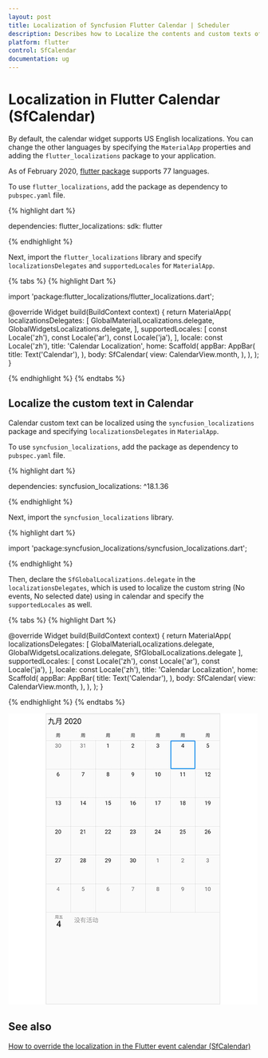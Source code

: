 ```yaml
---
layout: post
title: Localization of Syncfusion Flutter Calendar | Scheduler
description: Describes how to Localize the contents and custom texts of calendar (SfCalendar) control in Flutter | Globalization | Internationalization | Scheduler
platform: flutter
control: SfCalendar
documentation: ug
---
```


# Localization in Flutter Calendar (SfCalendar)

By default, the calendar widget supports US English localizations. You can change the other languages by specifying the `MaterialApp` properties and adding the `flutter_localizations` package to your application.

As of February 2020, [flutter package](https://flutter.dev/docs/development/accessibility-and-localization/internationalization) supports 77 languages.

To use `flutter_localizations`, add the package as dependency to `pubspec.yaml` file.

{% highlight dart %}

dependencies:
flutter_localizations:
  sdk: flutter

{% endhighlight %}

Next, import the `flutter_localizations` library and specify `localizationsDelegates` and `supportedLocales` for `MaterialApp`.

{% tabs %}
{% highlight Dart %}

import 'package:flutter_localizations/flutter_localizations.dart';

@override
Widget build(BuildContext context) {
return MaterialApp(
        localizationsDelegates: [
            GlobalMaterialLocalizations.delegate,
            GlobalWidgetsLocalizations.delegate,
        ],
        supportedLocales: [
            const Locale('zh'),
            const Locale('ar'),
            const Locale('ja'),
        ],
        locale: const Locale('zh'),
        title: 'Calendar Localization',
        home: Scaffold(
            appBar: AppBar(
            title: Text('Calendar'),
            ),
            body: SfCalendar(
            view: CalendarView.month,
            ),
       ),
   );
}

{% endhighlight %}
{% endtabs %}

## Localize the custom text in Calendar
Calendar custom text can be localized using the `syncfusion_localizations` package and specifying `localizationsDelegates` in `MaterialApp`.

To use `syncfusion_localizations`, add the package as dependency to `pubspec.yaml` file.

{% highlight dart %}

dependencies:
syncfusion_localizations: ^18.1.36

{% endhighlight %}

Next, import the `syncfusion_localizations` library.

{% highlight dart %}

import 'package:syncfusion_localizations/syncfusion_localizations.dart';

{% endhighlight %}

Then, declare the `SfGlobalLocalizations.delegate` in the `localizationsDelegates`, which is used to localize the custom string (No events, No selected date) using in calendar and specify the `supportedLocales` as well.

{% tabs %}
{% highlight Dart %}

@override
Widget build(BuildContext context) {
        return MaterialApp(
                localizationsDelegates: [
                        GlobalMaterialLocalizations.delegate,
                        GlobalWidgetsLocalizations.delegate,
                        SfGlobalLocalizations.delegate
                ],
                supportedLocales: [
                        const Locale('zh'),
                        const Locale('ar'),
                        const Locale('ja'),
                ],
                locale: const Locale('zh'),
                title: 'Calendar Localization',
                home: Scaffold(
                appBar: AppBar(
                    title: Text('Calendar'),
                    ),
                    body: SfCalendar(
                    view: CalendarView.month,
                ),
         ),
     );
}

{% endhighlight %}
{% endtabs %}

![Localization Calendar](images/localization/localization.jpg)

## See also

[How to override the localization in the Flutter event calendar (SfCalendar)](https://www.syncfusion.com/kb/12328/how-to-override-the-localization-in-the-flutter-event-calendar-sfcalendar)
